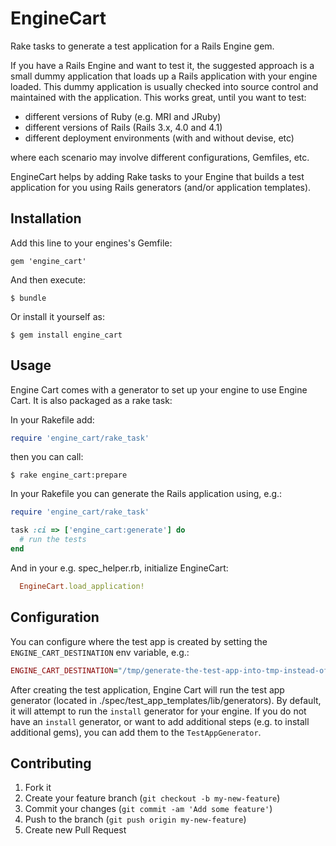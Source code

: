 # EngineCart

Rake tasks to generate a test application for a Rails Engine gem.

If you have a Rails Engine and want to test it, the suggested approach is a small dummy application that loads up a Rails application with your engine loaded. This dummy application is usually checked into source control and maintained with the application. This works great, until you want to test:

 - different versions of Ruby (e.g. MRI and JRuby)
 - different versions of Rails (Rails 3.x, 4.0 and 4.1)
 - different deployment environments (with and without devise, etc)

where each scenario may involve different configurations, Gemfiles, etc. 

EngineCart helps by adding Rake tasks to your Engine that builds a test application for you using Rails generators (and/or application templates). 


## Installation

Add this line to your engines's Gemfile:

    gem 'engine_cart'

And then execute:

    $ bundle

Or install it yourself as:

    $ gem install engine_cart

## Usage

Engine Cart comes with a generator to set up your engine to use Engine Cart. It is also packaged as a rake task:

In your Rakefile add:

```ruby
require 'engine_cart/rake_task'
```

then you can call: 

```
$ rake engine_cart:prepare
```

In your Rakefile you can generate the Rails application using, e.g.:

```ruby
require 'engine_cart/rake_task'

task :ci => ['engine_cart:generate'] do
  # run the tests
end
```

And in your e.g. spec_helper.rb, initialize EngineCart:

```ruby
  EngineCart.load_application!
```

## Configuration

You can configure where the test app is created by setting the `ENGINE_CART_DESTINATION` env variable, e.g.:

```ruby
ENGINE_CART_DESTINATION="/tmp/generate-the-test-app-into-tmp-instead-of-your-app" rake ci
```

After creating the test application, Engine Cart will run the test app generator (located in ./spec/test_app_templates/lib/generators). By default, it will attempt to run the `install` generator for your engine. If you do not have an `install` generator, or want to add additional steps (e.g. to install additional gems), you can add them to the `TestAppGenerator`.


## Contributing

1. Fork it
2. Create your feature branch (`git checkout -b my-new-feature`)
3. Commit your changes (`git commit -am 'Add some feature'`)
4. Push to the branch (`git push origin my-new-feature`)
5. Create new Pull Request
